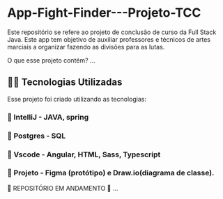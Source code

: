 # App-Fight-Finder---Projeto-TCC

Este repositório se refere ao projeto de conclusão de curso da Full Stack Java. 
Este app tem objetivo de auxiliar professores e técnicos de artes marciais a organizar fazendo as divisões para as lutas. 

O que esse projeto contém? 
...

## 👨‍💻️ Tecnologias Utilizadas
Esse projeto foi criado utilizando as tecnologias:
### :small_blue_diamond: IntelliJ - JAVA, spring 
### :small_blue_diamond: Postgres - SQL
### :small_blue_diamond: Vscode - Angular, HTML, Sass, Typescript 
### :small_blue_diamond: Projeto - Figma (protótipo) e Draw.io(diagrama de classe). 


🚧 REPOSITÓRIO EM ANDAMENTO 🚧
...

